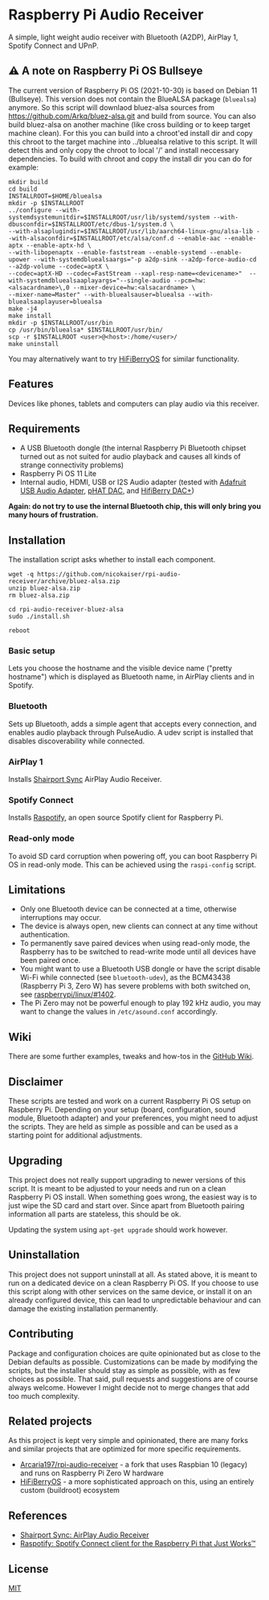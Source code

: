 # Raspberry Pi Audio Receiver

A simple, light weight audio receiver with Bluetooth (A2DP), AirPlay 1, Spotify Connect and UPnP.

## ⚠️ A note on Raspberry Pi OS Bullseye

The current version of Raspberry Pi OS (2021-10-30) is based on Debian 11 (Bullseye). This version does not contain the BlueALSA package (`bluealsa`) anymore. So this script will downlaod bluez-alsa sources from https://github.com/Arkq/bluez-alsa.git and build from source. You can also build bluez-alsa on another machine (like cross building or to keep target machine clean). For this you can build into a chroot'ed install dir and copy this chroot to the target machine into ../bluealsa relative to this script. It will detect this and only copy the chroot to local '/' and install neccessary dependencies. To build with chroot and copy the install dir you can do for example:

    mkdir build
    cd build
    INSTALLROOT=$HOME/bluealsa
    mkdir -p $INSTALLROOT
    ../configure --with-systemdsystemunitdir=$INSTALLROOT/usr/lib/systemd/system --with-dbusconfdir=$INSTALLROOT/etc/dbus-1/system.d \
    --with-alsaplugindir=$INSTALLROOT/usr/lib/aarch64-linux-gnu/alsa-lib --with-alsaconfdir=$INSTALLROOT/etc/alsa/conf.d --enable-aac --enable-aptx --enable-aptx-hd \
    --with-libopenaptx --enable-faststream --enable-systemd --enable-upower --with-systemdbluealsaargs="-p a2dp-sink --a2dp-force-audio-cd --a2dp-volume --codec=aptX \
    --codec=aptX-HD --codec=FastStream --xapl-resp-name=<devicename>"  --with-systemdbluealsaaplayargs="--single-audio --pcm=hw:<alsacardname>\,0 --mixer-device=hw:<alsacardname> \
    --mixer-name=Master" --with-bluealsauser=bluealsa --with-bluealsaaplayuser=bluealsa
    make -j4
    make install
    mkdir -p $INSTALLROOT/usr/bin
    cp /usr/bin/bluealsa* $INSTALLROOT/usr/bin/
    scp -r $INSTALLROOT <user>@<host>:/home/<user>/
    make uninstall

You may alternatively want to try [HiFiBerryOS](https://github.com/hifiberry/hifiberry-os/) for similar functionality.

## Features

Devices like phones, tablets and computers can play audio via this receiver.

## Requirements

- A USB Bluetooth dongle (the internal Raspberry Pi Bluetooth chipset turned out as not suited for audio playback and causes all kinds of strange connectivity problems)
- Raspberry Pi OS 11 Lite
- Internal audio, HDMI, USB or I2S Audio adapter (tested with [Adafruit USB Audio Adapter](https://www.adafruit.com/product/1475),  [pHAT DAC](https://shop.pimoroni.de/products/phat-dac), and [HifiBerry DAC+](https://www.hifiberry.com/products/dacplus/))

**Again: do not try to use the internal Bluetooth chip, this will only bring you many hours of frustration.**

## Installation

The installation script asks whether to install each component.

    wget -q https://github.com/nicokaiser/rpi-audio-receiver/archive/bluez-alsa.zip
    unzip bluez-alsa.zip
    rm bluez-alsa.zip

    cd rpi-audio-receiver-bluez-alsa
    sudo ./install.sh

    reboot

### Basic setup

Lets you choose the hostname and the visible device name ("pretty hostname") which is displayed as Bluetooth name, in AirPlay clients and in Spotify.

### Bluetooth

Sets up Bluetooth, adds a simple agent that accepts every connection, and enables audio playback through PulseAudio. A udev script is installed that disables discoverability while connected.

### AirPlay 1

Installs [Shairport Sync](https://github.com/mikebrady/shairport-sync) AirPlay Audio Receiver.

### Spotify Connect

Installs [Raspotify](https://github.com/dtcooper/raspotify), an open source Spotify client for Raspberry Pi.

### Read-only mode

To avoid SD card corruption when powering off, you can boot Raspberry Pi OS in read-only mode. This can be achieved using the `raspi-config` script.

## Limitations

- Only one Bluetooth device can be connected at a time, otherwise interruptions may occur.
- The device is always open, new clients can connect at any time without authentication.
- To permanently save paired devices when using read-only mode, the Raspberry has to be switched to read-write mode until all devices have been paired once.
- You might want to use a Bluetooth USB dongle or have the script disable Wi-Fi while connected (see `bluetooth-udev`), as the BCM43438 (Raspberry Pi 3, Zero W) has severe problems with both switched on, see [raspberrypi/linux/#1402](https://github.com/raspberrypi/linux/issues/1402).
- The Pi Zero may not be powerful enough to play 192 kHz audio, you may want to change the values in `/etc/asound.conf` accordingly.

## Wiki

There are some further examples, tweaks and how-tos in the [GitHub Wiki](https://github.com/nicokaiser/rpi-audio-receiver/wiki).

## Disclaimer

These scripts are tested and work on a current Raspberry Pi OS setup on Raspberry Pi. Depending on your setup (board, configuration, sound module, Bluetooth adapter) and your preferences, you might need to adjust the scripts. They are held as simple as possible and can be used as a starting point for additional adjustments.

## Upgrading

This project does not really support upgrading to newer versions of this script. It is meant to be adjusted to your needs and run on a clean Raspberry Pi OS install. When something goes wrong, the easiest way is to just wipe the SD card and start over. Since apart from Bluetooth pairing information all parts are stateless, this should be ok.

Updating the system using `apt-get upgrade` should work however.

## Uninstallation

This project does not support uninstall at all. As stated above, it is meant to run on a dedicated device on a clean Raspberry Pi OS. If you choose to use this script along with other services on the same device, or install it on an already configured device, this can lead to unpredictable behaviour and can damage the existing installation permanently.

## Contributing

Package and configuration choices are quite opinionated but as close to the Debian defaults as possible. Customizations can be made by modifying the scripts, but the installer should stay as simple as possible, with as few choices as possible. That said, pull requests and suggestions are of course always welcome. However I might decide not to merge changes that add too much complexity.

## Related projects

As this project is kept very simple and opinionated, there are many forks and similar projects that are optimized for more specific requirements.

- [Arcaria197/rpi-audio-receiver](https://github.com/Arcadia197/rpi-audio-receiver) - a fork that uses Raspbian 10 (legacy) and runs on Raspberry Pi Zero W hardware
- [HiFiBerryOS](https://github.com/hifiberry/hifiberry-os/) - a more sophisticated approach on this, using an entirely custom (buildroot) ecosystem

## References

- [Shairport Sync: AirPlay Audio Receiver](https://github.com/mikebrady/shairport-sync)
- [Raspotify: Spotify Connect client for the Raspberry Pi that Just Works™](https://github.com/dtcooper/raspotify)

## License

[MIT](LICENSE)
